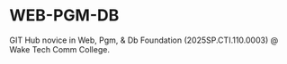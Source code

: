 # WEB-PGM-DB
GIT Hub novice in Web, Pgm, &amp; Db Foundation (2025SP.CTI.110.0003) @ Wake Tech Comm College.
